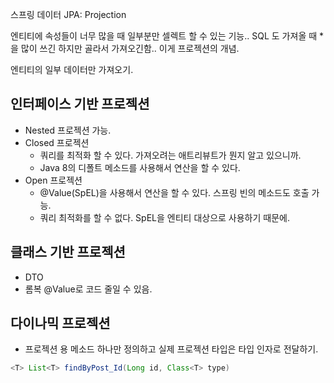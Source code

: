 
스프링 데이터 JPA: Projection

엔티티에 속성들이 너무 많을 때 일부분만 셀렉트 할 수 있는 기능..
SQL 도 가져올 때 * 을 많이 쓰긴 하지만 골라서 가져오긴함.. 이게 프로젝션의 개념.

엔티티의 일부 데이터만 가져오기.
## 인터페이스 기반 프로젝션
 - Nested 프로젝션 가능.
 - Closed 프로젝션
   - 쿼리를 최적화 할 수 있다. 가져오려는 애트리뷰트가 뭔지 알고 있으니까.
   - Java 8의 디폴트 메소드를 사용해서 연산을 할 수 있다.
 - Open 프로젝션
   - @Value(SpEL)을 사용해서 연산을 할 수 있다. 스프링 빈의 메소드도 호출 가능.
   - 쿼리 최적화를 할 수 없다. SpEL을 엔티티 대상으로 사용하기 때문에.

## 클래스 기반 프로젝션
 - DTO
 - 롬복 @Value로 코드 줄일 수 있음.

## 다이나믹 프로젝션
 - 프로젝션 용 메소드 하나만 정의하고 실제 프로젝션 타입은 타입 인자로 전달하기.

```java
<T> List<T> findByPost_Id(Long id, Class<T> type)
```
